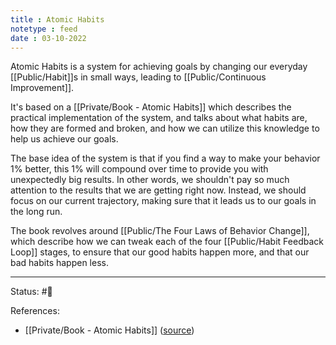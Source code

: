 ```yaml
---
title : Atomic Habits
notetype : feed
date : 03-10-2022
---
```


Atomic Habits is a system for achieving goals by changing our everyday [[Public/Habit]]s in small ways, leading to [[Public/Continuous Improvement]].

It's based on a [[Private/Book - Atomic Habits]] which describes the practical implementation of the system, and talks about what habits are, how they are formed and broken, and how we can utilize this knowledge to help us achieve our goals.

The base idea of the system is that if you find a way to make your behavior 1% better, this 1% will compound over time to provide you with unexpectedly big results. In other words, we shouldn't pay so much attention to the results that we are getting right now. Instead, we should focus on our current trajectory, making sure that it leads us to our goals in the long run.

The book revolves around [[Public/The Four Laws of Behavior Change]], which describe how we can tweak each of the four [[Public/Habit Feedback Loop]] stages, to ensure that our good habits happen more, and that our bad habits happen less.


-----

Status: #🌱 

References:
- [[Private/Book - Atomic Habits]] ([source](https://www.amazon.com/gp/product/0735211299/ref=as_li_qf_asin_il_tl))
